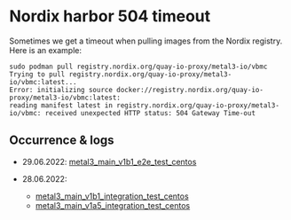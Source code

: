 # Nordix harbor 504 timeout

Sometimes we get a timeout when pulling images from the Nordix registry. Here is an example:

```text
sudo podman pull registry.nordix.org/quay-io-proxy/metal3-io/vbmc
Trying to pull registry.nordix.org/quay-io-proxy/metal3-io/vbmc:latest...
Error: initializing source docker://registry.nordix.org/quay-io-proxy/metal3-io/vbmc:latest:
reading manifest latest in registry.nordix.org/quay-io-proxy/metal3-io/vbmc: received unexpected HTTP status: 504 Gateway Time-out
```

## Occurrence & logs

- 29.06.2022: [metal3_main_v1b1_e2e_test_centos](https://artifactory.nordix.org/ui/native/metal3/jenkins-logs/registry-timeout-metal3_main_v1b1_e2e_test_centos-213.tgz)

- 28.06.2022:
   - [metal3_main_v1b1_integration_test_centos](https://artifactory.nordix.org/artifactory/metal3/jenkins-logs/registry-timeout-metal3_main_v1b1_integration_test_centos-190.tgz)
   - [metal3_main_v1a5_integration_test_centos](https://artifactory.nordix.org/artifactory/metal3/jenkins-logs/registry-timeout-metal3_main_v1a5_integration_test_centos-167.tgz)
